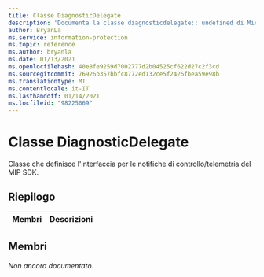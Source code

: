 ```yaml
---
title: Classe DiagnosticDelegate
description: 'Documenta la classe diagnosticdelegate:: undefined di Microsoft Information Protection (MIP) SDK.'
author: BryanLa
ms.service: information-protection
ms.topic: reference
ms.author: bryanla
ms.date: 01/13/2021
ms.openlocfilehash: 40e8fe9259d7002777d2b04525cf622d27c2f3cd
ms.sourcegitcommit: 76926b357bbfc8772ed132ce5f2426fbea59e98b
ms.translationtype: MT
ms.contentlocale: it-IT
ms.lasthandoff: 01/14/2021
ms.locfileid: "98225069"
---
```

# <a name="class-diagnosticdelegate"></a>Classe DiagnosticDelegate 
Classe che definisce l'interfaccia per le notifiche di controllo/telemetria del MIP SDK.
  
## <a name="summary"></a>Riepilogo
 Membri                        | Descrizioni                                
--------------------------------|---------------------------------------------
  
## <a name="members"></a>Membri
_Non ancora documentato._
